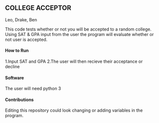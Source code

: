 ## COLLEGE ACCEPTOR

Leo, Drake, Ben

This code tests whether or not you will be accepted to a random college. Using SAT & GPA input from the user the program will evaluate whether or not user is accepted. 

#### How to Run
1.Input SAT and GPA 
2.The user will then recieve their acceptance or decline 

#### Software
The user will need python 3

#### Contributions
Editing this repository could look changing or adding variables in the program.
